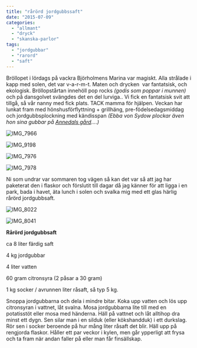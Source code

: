 ```yaml
---
title: "rårörd jordgubbssaft"
date: "2015-07-09"
categories: 
  - "allmant"
  - "dryck"
  - "skanska-parlor"
tags: 
  - "jordgubbar"
  - "rarord"
  - "saft"
---
```


Bröllopet i lördags på vackra Björholmens Marina var magiskt. Alla strålade i kapp med solen, det var v-a-r-m-t. Maten och drycken  var fantatsisk, och ekologisk. Bröllopstårtan innehöll pop rocks _(godis som poppar i munnen)_ och på dansgolvet svängdes det en del lurviga.. Vi fick en fantatsisk svit att tillgå, så vår nanny med fick plats. TACK mamma för hjälpen. Veckan har lunkat fram med hönshusförflyttning + grillhäng, pre-födelsedagsmiddag och jordgubbsplockning med kändisspan _(Ebba von Sydow plockar även hon sina gubbar på [Annedals gård](https://www.annedalsgard.se/index.html)....)_

![IMG_7966](/static/img/IMG_7966-e1436477528838-1020x1360.jpg)

![IMG_9198](/static/img/IMG_9198-1020x680.jpg)

![IMG_7976](/static/img/IMG_7976-e1436477466135-1020x1360.jpg)

![IMG_7978](/static/img/IMG_7978-e1436477493978-1020x1360.jpg)

Ni som undrar var sommaren tog vägen så kan det var så att jag har paketerat den i flaskor och förslutit till dagar då jag känner för att ligga i en park, bada i havet, äta lunch i solen och svalka mig med ett glas härlig rårörd jordgubbsaft.

![IMG_8022](/static/img/IMG_8022-1020x765.jpg)

![IMG_8041](/static/img/IMG_8041-1020x765.jpg)

**Rårörd jordgubbsaft**

ca 8 liter färdig saft

4 kg jordgubbar

4 liter vatten

60 gram citronsyra (2 påsar a 30 gram)

1 kg socker / avrunnen liter råsaft, så typ 5 kg.

Snoppa jordgubbarna och dela i mindre bitar. Koka upp vatten och lös upp citronsyran i vattnet, låt svalna. Mosa jordgubbarna lite till med en potatisstöt eller mosa med händerna. Häll på vattnet och låt alltihop dra minst ett dygn. Sen silar man i en silduk (eller kökshandduk) i ett durkslag. Rör sen i socker beroende på hur mång liter råsaft det blir. Häll upp på rengjorda flaskor. Håller ett par veckor i kylen, men går ypperligt att frysa och ta fram när andan faller på eller man får finsällskap.
